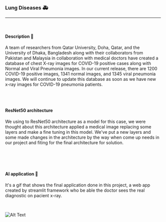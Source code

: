### Lung Diseases 🚑
<hr>
<br>



#### Description 📃

A team of researchers from Qatar University, Doha, Qatar, and the University of Dhaka, Bangladesh along with their collaborators from Pakistan and Malaysia in collaboration with medical doctors have created a database of chest X-ray images for COVID-19 positive cases along with Normal and Viral Pneumonia images. In our current release, there are 1200 COVID-19 positive images, 1341 normal images, and 1345 viral pneumonia images. We will continue to update this database as soon as we have new x-ray images for COVID-19 pneumonia patients.


<br>
<br>


#### ResNet50 architecture 

 We using to ResNet50 architecture as a model for this case, we were thought about this architecture applied a medical image replacing some layers and make a fine tuning in this model. We've put a new layers and some made changes in the architecture by the way when come up needs in our project and fiting for the final architecture for solution.
 
 
 <br>
 <br>
 <br>
 
 
 
 
 
 #### AI application 📱
 
 It's a gif that shows the final application done in this project, a web app created by streamlit framework who be able the doctor sees the real diagnostic on pacient x-ray.
 
<br>
 
 
 
 ![Alt Text](https://github.com/felipeoliverai/lung_diseases-cv/blob/main/utils/gifs/2021-02-15_21-57-10.gif)
 


<br>
<br>


